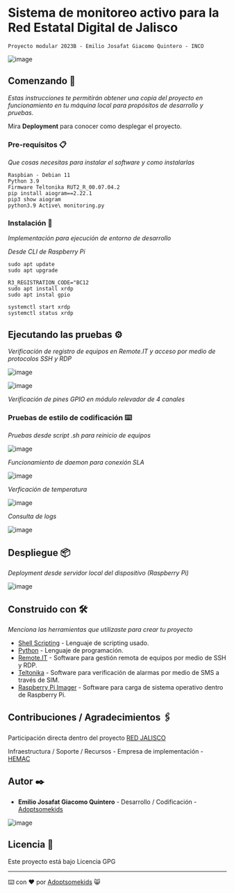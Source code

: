 # Sistema de monitoreo activo para la Red Estatal Digital de Jalisco
`Proyecto modular 2023B - Emilio Josafat Giacomo Quintero - INCO`

![image](https://github.com/Adoptsomekids/Sistema-de-monitoreo-activo-Red-Estatal-Digital-Jalisco/assets/83385717/464267f3-ad65-49b2-a2da-c0cc714942ae)


## Comenzando 🚀

_Estas instrucciones te permitirán obtener una copia del proyecto en funcionamiento en tu máquina local para propósitos de desarrollo y pruebas._

Mira **Deployment** para conocer como desplegar el proyecto.

### Pre-requisitos 📋

_Que cosas necesitas para instalar el software y como instalarlas_

```
Raspbian - Debian 11
Python 3.9
Firmware Teltonika RUT2_R_00.07.04.2
pip install aiogram==2.22.1
pip3 show aiogram
python3.9 Active\ monitoring.py 
```

### Instalación 🔧

_Implementación para ejecución de entorno de desarrollo_

_Desde CLI de Raspberry Pi_

```
sudo apt update
sudo apt upgrade

R3_REGISTRATION_CODE="BC12
sudo apt install xrdp
sudo apt instal gpio

systemctl start xrdp
systemctl status xrdp
```

## Ejecutando las pruebas ⚙️

_Verificación de registro de equipos en Remote.IT y acceso por medio de protocolos SSH y RDP_

![image](https://github.com/Adoptsomekids/Sistema-de-monitoreo-activo-Red-Estatal-Digital-Jalisco/assets/83385717/0c39c3cb-fe56-47ff-b817-d34865d73692)

![image](https://github.com/Adoptsomekids/Sistema-de-monitoreo-activo-Red-Estatal-Digital-Jalisco/assets/83385717/abe3ab90-4c17-455d-8c6f-7d3a2aa40570)

_Verificación de pines GPIO en módulo relevador de 4 canales_

### Pruebas de estilo de codificación ⌨️

_Pruebas desde script .sh para reinicio de equipos_

![image](https://github.com/Adoptsomekids/Sistema-de-monitoreo-activo-Red-Estatal-Digital-Jalisco/assets/83385717/ca2ef4f0-ae10-4215-b6d6-16a04f8aa776)

_Funcionamiento de daemon para conexión SLA_

![image](https://github.com/Adoptsomekids/Sistema-de-monitoreo-activo-Red-Estatal-Digital-Jalisco/assets/83385717/7379e4be-1c22-4f05-ad4e-a9a5843b9ea3)

_Verficación de temperatura_

![image](https://github.com/Adoptsomekids/Sistema-de-monitoreo-activo-Red-Estatal-Digital-Jalisco/assets/83385717/b1aa24ba-db09-4e26-955a-d7f8ce0456bd)

_Consulta de logs_

![image](https://github.com/Adoptsomekids/Sistema-de-monitoreo-activo-Red-Estatal-Digital-Jalisco/assets/83385717/f09d5095-668b-45da-b9b1-964176c6bb4f)


## Despliegue 📦

_Deployment desde servidor local del dispositivo (Raspberry Pi)_

![image](https://github.com/Adoptsomekids/Sistema-de-monitoreo-activo-Red-Estatal-Digital-Jalisco/assets/83385717/8f93cbb1-579f-4364-a6cd-a575d1e38b32)

## Construido con 🛠️

_Menciona las herramientas que utilizaste para crear tu proyecto_

* [Shell Scripting](https://www.shellscript.sh/) - Lenguaje de scripting usado.
* [Python](https://www.python.org/) - Lenguaje de programación.
* [Remote.IT](https://www.remote.it/) - Software para gestión remota de equipos por medio de SSH y RDP.
* [Teltonika](https://rms.teltonika-networks.com/) - Software para verificación de alarmas por medio de SMS a través de SIM.
* [Raspberry Pi Imager](https://www.raspberrypi.com/software/) - Software para carga de sistema operativo dentro de Raspberry Pi.

  
## Contribuciones / Agradecimientos 🖇️

Participación directa dentro del proyecto [RED JALISCO](https://red.jalisco.gob.mx/) 

Infraestructura / Soporte / Recursos - Empresa de implementación - [HEMAC](https://www.grupohemac.com.mx/) 

## Autor ✒️

* **Emilio Josafat Giacomo Quintero** - Desarrollo / Codificación - [Adoptsomekids](https://github.com/Adoptsomekids)

![image](https://github.com/Adoptsomekids/Sistema-de-monitoreo-activo-Red-Estatal-Digital-Jalisco/assets/83385717/3044989f-bca6-44f6-83b3-1b071d2faa9a)

## Licencia 📄

Este proyecto está bajo Licencia GPG

---
⌨️ con ❤️ por [Adoptsomekids](https://github.com/Adoptsomekids) 😸
